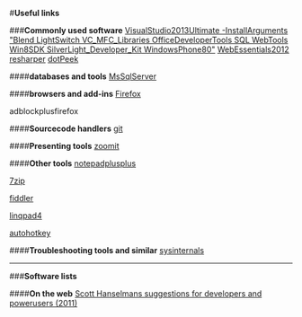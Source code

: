

#**Useful links**

###**Commonly used software**
[VisualStudio2013Ultimate -InstallArguments "Blend LightSwitch VC_MFC_Libraries OfficeDeveloperTools SQL WebTools Win8SDK SilverLight_Developer_Kit WindowsPhone80"](www.msdn.com)
[WebEssentials2012](http://vswebessentials.com/)
[resharper](http://www.jetbrains.com/resharper/)
[dotPeek](http://www.jetbrains.com/decompiler/)

####**databases and tools**
[MsSqlServer](www.msdn.com)

####**browsers and add-ins**
[Firefox](http://www.mozilla.org/sv-SE/firefox/new/)

adblockplusfirefox

####**Sourcecode handlers**
[git](www.github.com)


####**Presenting tools**
[zoomit](http://technet.microsoft.com/en-us/sysinternals/bb897434.aspx)


####**Other tools**
[notepadplusplus](http://notepad-plus-plus.org/)

[7zip](http://www.7-zip.org/)

[fiddler](http://www.telerik.com/fiddler)

[linqpad4](http://www.linqpad.net/)

[autohotkey](http://www.autohotkey.com/)

####**Troubleshooting tools and similar**
[sysinternals](http://technet.microsoft.com/en-us/sysinternals/bb545021.aspx) 

---------------------------------------------------

###**Software lists**

####**On the web**
[Scott Hanselmans suggestions for developers and powerusers (2011)](http://www.hanselman.com/blog/ScottHanselmans2011UltimateDeveloperAndPowerUsersToolListForWindows.aspx)
